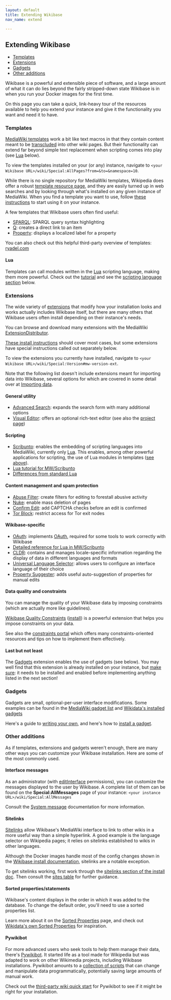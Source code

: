 ```yaml
---
layout: default
title: Extending Wikibase
nav_name: extend

---
```



## Extending Wikibase

* [Templates]({{site.url}}/extend#templates)
* [Extensions]({{site.url}}/extend#extensions)
* [Gadgets]({{site.url}}/extend#gadgets)
* [Other additions]({{site.url}}/extend#other-additions)

Wikibase is a powerful and extensible piece of software, and a large amount of what it can do lies beyond the fairly stripped-down state Wikibase is in when you run your Docker images for the first time. 

On this page you can take a quick, link-heavy tour of the resources available to help you extend your instance and give it the functionality you want and need it to have.

### Templates

[MediaWiki templates](https://www.mediawiki.org/wiki/Help:Templates) work a bit like text macros in that they contain content meant to be [transcluded](https://www.mediawiki.org/wiki/Transclusion) into other wiki pages. But their functionality can extend far beyond simple text replacement when scripting comes into play (see [Lua]({{site.url}}/extend#lua) below).

To view the templates installed on your (or any) instance, navigate to `<your Wikibase URL>/wiki/Special:AllPages?from=&to=&namespace=10`.

While there is no single repository for MediaWiki templates, Wikipedia does offer a robust [template resource page](https://en.wikipedia.org/wiki/Wikipedia:Template_index), and they are easily turned up in web searches and by looking through what's installed on any given instance of MediaWiki. When you find a template you want to use, follow [these instructions](https://www.mediawiki.org/wiki/Help:Templates#Copying_from_one_wiki_to_another) to start using it on your instance.

A few templates that Wikibase users often find useful:

* [SPARQL](http://wikidata.org/wiki/Template:SPARQL): SPARQL query syntax highlighting
* [Q](https://www.wikidata.org/wiki/Template:Q): creates a direct link to an item
* [Property](https://www.wikidata.org/wiki/Template:Property): displays a localized label for a property

You can also check out this helpful third-party overview of templates: [ryadel.com](https://www.ryadel.com/en/how-to-add-wikipedia-mbox-templates-to-your-own-mediawiki/)

#### Lua 

Templates can call modules written in the [Lua](https://www.mediawiki.org/wiki/Extension:Wikibase_Client/Lua) scripting language, making them more powerful. Check out the [tutorial](https://www.mediawiki.org/wiki/Lua/Tutorial) and see the [scripting language section](#scripting) below.


### Extensions

The wide variety of [extensions](https://www.mediawiki.org/wiki/Manual:Extensions) that modify how your installation looks and works actually includes Wikibase itself, but there are many others that Wikibase users often install depending on their instance's needs.

You can browse and download many extensions with the MediaWiki [ExtensionDistributor](https://www.mediawiki.org/wiki/Special:ExtensionDistributor).

[These install instructions](https://www.mediawiki.org/wiki/Manual:Extensions#Installing_an_extension) should cover most cases, but some extensions have special instructions called out separately below.

To view the extensions you currently have installed, navigate to `<your Wikibase URL>/wiki/Special:Version#mw-version-ext`.

Note that the following list doesn't include extensions meant for importing data into Wikibase, several options for which are covered in some detail over at [Importing data]({{site.url}}/import).

#### General utility

* [Advanced Search](https://www.mediawiki.org/wiki/Extension:AdvancedSearch): expands the search form with many additional options
* [Visual Editor](https://www.mediawiki.org/wiki/Extension:VisualEditor): offers an optional rich-text editor (see also the [project page](https://www.mediawiki.org/wiki/VisualEditor))

#### Scripting

* [Scribunto](https://www.mediawiki.org/wiki/Extension:Scribunto): enables the embedding of scripting languages into MediaWiki, currently only [Lua](https://www.mediawiki.org/wiki/Lua_scripting). This enables, among other powerful applications for scripting, the use of Lua modules in templates ([see above](#lua)).
 * [Lua tutorial for MW/Scribunto](https://www.mediawiki.org/wiki/Extension:Scribunto/Lua_reference_manual)
 * [Differences from standard Lua](https://www.mediawiki.org/wiki/Extension:Scribunto/Lua_reference_manual#Differences_from_standard_Lua)

#### Content management and spam protection

* [Abuse Filter](https://www.mediawiki.org/wiki/Extension:AbuseFilter): create filters for editing to forestall abusive activity
* [Nuke](https://www.mediawiki.org/wiki/Extension:Nuke): enable mass deletion of pages
* [Confirm Edit](https://www.mediawiki.org/wiki/Extension:ConfirmEdit): add CAPTCHA checks before an edit is confirmed
* [Tor Block](https://www.mediawiki.org/wiki/Extension:TorBlock): restrict access for Tor exit nodes

#### Wikibase-specific

* [OAuth](https://www.mediawiki.org/wiki/Extension:OAuth): implements [OAuth](https://oauth.net/), required for some tools to work correctly with Wikibase
 * [Detailed reference for Lua in MW/Scribunto](https://www.mediawiki.org/wiki/Extension:Wikibase_Client/Lua)
* [CLDR](https://www.mediawiki.org/wiki/Extension:CLDR): contains and manages locale-specific information regarding the display of data in different languages and formats
* [Universal Language Selector](https://www.mediawiki.org/wiki/Extension:UniversalLanguageSelector): allows users to configure an interface language of their choice
* [Property Suggester](https://www.mediawiki.org/wiki/Extension:PropertySuggester): adds useful auto-suggestion of properties for manual edits

#### Data quality and constraints

You can manage the quality of your Wikibase data by imposing constraints (which are actually more like guidelines).

[Wikibase Quality Constraints](https://www.mediawiki.org/wiki/Extension:WikibaseQualityConstraints) ([install](https://github.com/wikimedia/mediawiki-extensions-WikibaseQualityConstraints)) is a powerful extension that helps you impose constraints on your data. 

See also the [constraints portal](https://www.wikidata.org/wiki/Help:Property_constraints_portal) which offers many constraints-oriented resources and tips on how to implement them effectively.

#### Last but not least

The [Gadgets](https://www.mediawiki.org/wiki/Extension:Gadgets) extension enables the use of gadgets (see below). You may well find that this extension is already installed on your instance, but [make sure](#extensions): it needs to be installed and enabled before implementing anything listed in the next section!

### Gadgets

Gadgets are small, optional-per-user interface modifications. Some examples can be found in the [MediaWiki gadget list](https://www.mediawiki.org/wiki/Extension:Gadgets#List_of_gadget_scripts) and [Wikidata's installed gadgets](https://www.wikidata.org/wiki/Special:Gadgets)

Here's a guide to [writing your own](https://www.mediawiki.org/wiki/Gadget_kitchen), and here's how to [install a gadget](https://www.mediawiki.org/wiki/Extension:Gadgets#Installation).

### Other additions

As if templates, extensions and gadgets weren't enough, there are many other ways you can customize your Wikibase installation. Here are some of the most commonly used. 

#### Interface messages

As an administrator (with [editInterface](https://www.mediawiki.org/wiki/Editinterface) permissions), you can customize the messages displayed to the user by Wikibase. A complete list of them can be found on the **Special:AllMessages** page of your instance: `<your instance URL>/wiki/Special:AllMessages`

Consult the [System message](https://www.mediawiki.org/wiki/Help:System_message) documentation for more information.

#### Sitelinks

[Sitelinks](https://www.wikidata.org/wiki/Help:Sitelinks) allow Wikibase's MediaWiki interface to link to other wikis in a more useful way than a simple hyperlink. A good example is the language selector on Wikipedia pages; it relies on sitelinks established to wikis in other languages.

Although the Docker images handle most of the config changes shown in the [Wikibase install documentation](https://www.mediawiki.org/wiki/Wikibase/Installation), sitelinks are a notable exception. 

To get sitelinks working, first work through the [sitelinks section of the install doc](https://www.mediawiki.org/wiki/Wikibase/Installation#Enable_Sitelinks). Then consult the [sites table](https://www.mediawiki.org/wiki/Help:System_message) for further guidance.

#### Sorted properties/statements

Wikibase's content displays in the order in which it was added to the database. To change the default order, you'll need to use a sorted properties list.

Learn more about it on the [Sorted Properties](https://www.mediawiki.org/wiki/Manual:Interface/Wikibase-SortedProperties) page, and check out [Wikidata's own Sorted Properties](https://www.wikidata.org/w/index.php?title=MediaWiki:Wikibase-SortedProperties) for inspiration.

#### Pywikibot

For more advanced users who seek tools to help them manage their data, there's [Pywikibot](https://www.mediawiki.org/wiki/Manual:Pywikibot). It started life as a tool made for Wikipedia but was adapted to work on other Wikimedia projects, including Wikibase installations. Pywikibot amounts to a [collection of scripts](https://www.mediawiki.org/wiki/Manual:Pywikibot/Scripts) that can change and manipulate data programmatically, potentially saving large amounts of manual work.

Check out the [third-party wiki quick start](https://www.mediawiki.org/wiki/Manual:Pywikibot/Third-party_Wiki_Quick_Start) for Pywikibot to see if it might be right for your installation.

